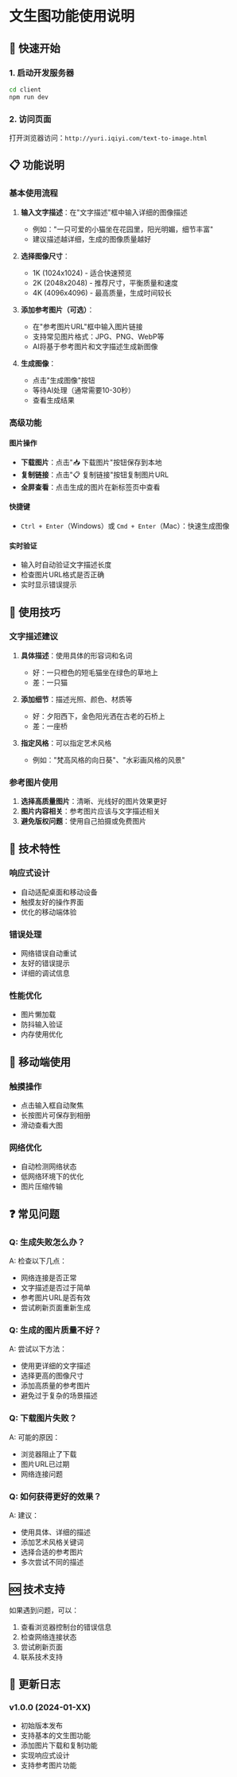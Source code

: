 # 文生图功能使用说明

## 🚀 快速开始

### 1. 启动开发服务器
```bash
cd client
npm run dev
```

### 2. 访问页面
打开浏览器访问：`http://yuri.iqiyi.com/text-to-image.html`

## 📋 功能说明

### 基本使用流程
1. **输入文字描述**：在"文字描述"框中输入详细的图像描述
   - 例如："一只可爱的小猫坐在花园里，阳光明媚，细节丰富"
   - 建议描述越详细，生成的图像质量越好

2. **选择图像尺寸**：
   - 1K (1024x1024) - 适合快速预览
   - 2K (2048x2048) - 推荐尺寸，平衡质量和速度
   - 4K (4096x4096) - 最高质量，生成时间较长

3. **添加参考图片（可选）**：
   - 在"参考图片URL"框中输入图片链接
   - 支持常见图片格式：JPG、PNG、WebP等
   - AI将基于参考图片和文字描述生成新图像

4. **生成图像**：
   - 点击"生成图像"按钮
   - 等待AI处理（通常需要10-30秒）
   - 查看生成结果

### 高级功能

#### 图片操作
- **下载图片**：点击"📥 下载图片"按钮保存到本地
- **复制链接**：点击"📋 复制链接"按钮复制图片URL
- **全屏查看**：点击生成的图片在新标签页中查看

#### 快捷键
- `Ctrl + Enter`（Windows）或 `Cmd + Enter`（Mac）：快速生成图像

#### 实时验证
- 输入时自动验证文字描述长度
- 检查图片URL格式是否正确
- 实时显示错误提示

## 🎨 使用技巧

### 文字描述建议
1. **具体描述**：使用具体的形容词和名词
   - 好：一只橙色的短毛猫坐在绿色的草地上
   - 差：一只猫

2. **添加细节**：描述光照、颜色、材质等
   - 好：夕阳西下，金色阳光洒在古老的石桥上
   - 差：一座桥

3. **指定风格**：可以指定艺术风格
   - 例如："梵高风格的向日葵"、"水彩画风格的风景"

### 参考图片使用
1. **选择高质量图片**：清晰、光线好的图片效果更好
2. **图片内容相关**：参考图片应该与文字描述相关
3. **避免版权问题**：使用自己拍摄或免费图片

## 🔧 技术特性

### 响应式设计
- 自动适配桌面和移动设备
- 触摸友好的操作界面
- 优化的移动端体验

### 错误处理
- 网络错误自动重试
- 友好的错误提示
- 详细的调试信息

### 性能优化
- 图片懒加载
- 防抖输入验证
- 内存使用优化

## 📱 移动端使用

### 触摸操作
- 点击输入框自动聚焦
- 长按图片可保存到相册
- 滑动查看大图

### 网络优化
- 自动检测网络状态
- 低网络环境下的优化
- 图片压缩传输

## ❓ 常见问题

### Q: 生成失败怎么办？
A: 检查以下几点：
- 网络连接是否正常
- 文字描述是否过于简单
- 参考图片URL是否有效
- 尝试刷新页面重新生成

### Q: 生成的图片质量不好？
A: 尝试以下方法：
- 使用更详细的文字描述
- 选择更高的图像尺寸
- 添加高质量的参考图片
- 避免过于复杂的场景描述

### Q: 下载图片失败？
A: 可能的原因：
- 浏览器阻止了下载
- 图片URL已过期
- 网络连接问题

### Q: 如何获得更好的效果？
A: 建议：
- 使用具体、详细的描述
- 添加艺术风格关键词
- 选择合适的参考图片
- 多次尝试不同的描述

## 🆘 技术支持

如果遇到问题，可以：
1. 查看浏览器控制台的错误信息
2. 检查网络连接状态
3. 尝试刷新页面
4. 联系技术支持

## 📝 更新日志

### v1.0.0 (2024-01-XX)
- 初始版本发布
- 支持基本的文生图功能
- 添加图片下载和复制功能
- 实现响应式设计
- 支持参考图片功能
